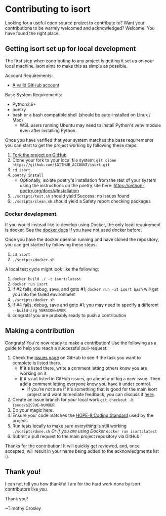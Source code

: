 Contributing to isort
========

Looking for a useful open source project to contribute to?
Want your contributions to be warmly welcomed and acknowledged?
Welcome! You have found the right place.

## Getting isort set up for local development
The first step when contributing to any project is getting it set up on your local machine. isort aims to make this as simple as possible.

Account Requirements:

- [A valid GitHub account](https://github.com/join)

Base System Requirements:

- Python3.6+
- poetry
- bash or a bash compatible shell (should be auto-installed on Linux / Mac)
  - WSL users running Ubuntu may need to install Python's venv module even after installing Python.

Once you have verified that your system matches the base requirements you can start to get the project working by following these steps:

1. [Fork the project on GitHub](https://github.com/timothycrosley/isort/fork).
2. Clone your fork to your local file system:
    `git clone https://github.com/$GITHUB_ACCOUNT/isort.git`
3. `cd isort`
4. `poetry install`
   * Optionally, isolate poetry's installation from the rest of your system using the instructions on the poetry site here:  https://python-poetry.org/docs/#installation
5. `./scripts/test.sh` should yield Success: no issues found
6. `./scripts/clean.sh` should yield a Safety report checking packages

### Docker development

If you would instead like to develop using Docker, the only local requirement is docker.
See the [docker docs](https://docs.docker.com/get-started/) if you have not used docker before.

Once you have the docker daemon running and have cloned the repository, you can get started by following these steps:

1. `cd isort`
2. `./scripts/docker.sh`

A local test cycle might look like the following:

1. `docker build ./ -t isort:latest`
2. `docker run isort`
3. if #2 fails, debug, save, and goto #1; `docker run -it isort bash` will get you into the failed environment
4. `./scripts/docker.sh`
5. if #4 fails, debug, save and goto #1; you may need to specify a different `--build-arg VERSION=$VER`
6. congrats! you are probably ready to push a contribution

## Making a contribution
Congrats! You're now ready to make a contribution! Use the following as a guide to help you reach a successful pull-request:

1. Check the [issues page](https://github.com/timothycrosley/isort/issues) on GitHub to see if the task you want to complete is listed there.
    - If it's listed there, write a comment letting others know you are working on it.
    - If it's not listed in GitHub issues, go ahead and log a new issue. Then add a comment letting everyone know you have it under control.
        - If you're not sure if it's something that is good for the main isort project and want immediate feedback, you can discuss it [here](https://gitter.im/timothycrosley/isort).
2. Create an issue branch for your local work `git checkout -b issue/$ISSUE-NUMBER`.
3. Do your magic here.
4. Ensure your code matches the [HOPE-8 Coding Standard](https://github.com/hugapi/HOPE/blob/master/all/HOPE-8--Style-Guide-for-Hug-Code.md#hope-8----style-guide-for-hug-code) used by the project.
5. Run tests locally to make sure everything is still working
	`./scripts/done.sh`
	_Or if you are using Docker_
	`docker run isort:latest`
6. Submit a pull request to the main project repository via GitHub.

Thanks for the contribution! It will quickly get reviewed, and, once accepted, will result in your name being added to the acknowledgments list :).

## Thank you!
I can not tell you how thankful I am for the hard work done by isort contributors like *you*.

Thank you!

~Timothy Crosley

